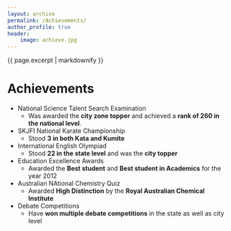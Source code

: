 ```yaml
---
layout: archive
permalink: /Achievements/
author_profile: true
header:
    image: achieve.jpg
---
```


{{ page.excerpt | markdownify }}

# Achievements

- National Science Talent Search Examination
	- Was awarded the <b>city zone topper</b> and achieved a <b>rank of 260 in the national level</b>.
- SKJFI National Karate Championship
	- Stood <b>3 in both Kata and Kumite</b> 
- International English Olympiad
	- Stood <b>22 in the state level</b> and was the <b>city topper</b>
- Education Excellence Awards
	- Awarded the <b>Best student</b> and <b>Best student in Academics</b> for the year 2012
- Australian NAtional Chemistry Quiz
	- Awarded <b>High Distinction</b> by the <b>Royal Australian Chemical Institute</b> 
- Debate Competitions
	- Have <b>won multiple debate competitions</b> in the state as well as city level
